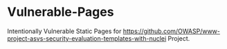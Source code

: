 # Vulnerable-Pages
Intentionally Vulnerable Static Pages for https://github.com/OWASP/www-project-asvs-security-evaluation-templates-with-nuclei Project.


